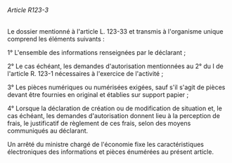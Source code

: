 ###### Article R123-3

Le dossier mentionné à l'article L. 123-33 et transmis à l'organisme unique comprend les éléments suivants :

1° L'ensemble des informations renseignées par le déclarant ;

2° Le cas échéant, les demandes d'autorisation mentionnées au 2° du I de l'article R. 123-1 nécessaires à l'exercice de l'activité ;

3° Les pièces numériques ou numérisées exigées, sauf s'il s'agit de pièces devant être fournies en original et établies sur support papier ;

4° Lorsque la déclaration de création ou de modification de situation et, le cas échéant, les demandes d'autorisation donnent lieu à la perception de frais, le justificatif de règlement de ces frais, selon des moyens communiqués au déclarant.

Un arrêté du ministre chargé de l'économie fixe les caractéristiques électroniques des informations et pièces énumérées au présent article.

